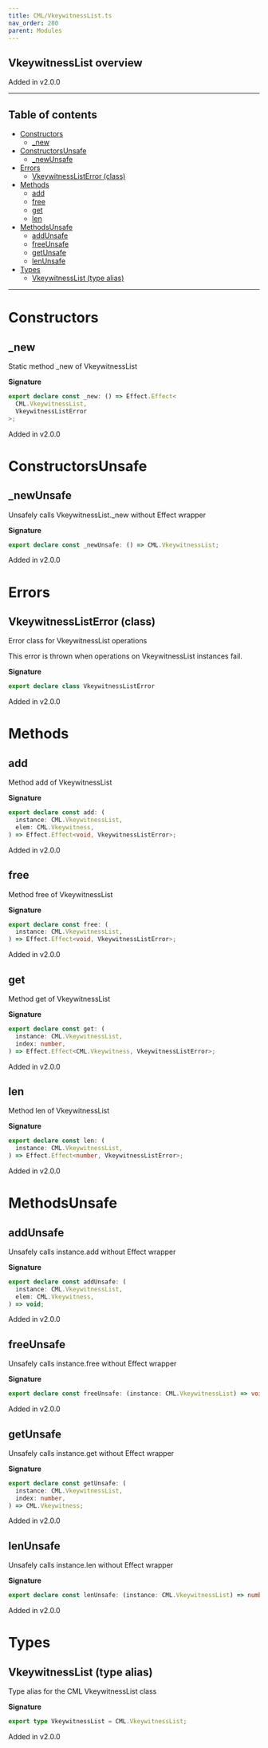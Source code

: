 ```yaml
---
title: CML/VkeywitnessList.ts
nav_order: 280
parent: Modules
---
```


## VkeywitnessList overview

Added in v2.0.0

---

<h2 class="text-delta">Table of contents</h2>

- [Constructors](#constructors)
  - [\_new](#_new)
- [ConstructorsUnsafe](#constructorsunsafe)
  - [\_newUnsafe](#_newunsafe)
- [Errors](#errors)
  - [VkeywitnessListError (class)](#vkeywitnesslisterror-class)
- [Methods](#methods)
  - [add](#add)
  - [free](#free)
  - [get](#get)
  - [len](#len)
- [MethodsUnsafe](#methodsunsafe)
  - [addUnsafe](#addunsafe)
  - [freeUnsafe](#freeunsafe)
  - [getUnsafe](#getunsafe)
  - [lenUnsafe](#lenunsafe)
- [Types](#types)
  - [VkeywitnessList (type alias)](#vkeywitnesslist-type-alias)

---

# Constructors

## \_new

Static method \_new of VkeywitnessList

**Signature**

```ts
export declare const _new: () => Effect.Effect<
  CML.VkeywitnessList,
  VkeywitnessListError
>;
```

Added in v2.0.0

# ConstructorsUnsafe

## \_newUnsafe

Unsafely calls VkeywitnessList.\_new without Effect wrapper

**Signature**

```ts
export declare const _newUnsafe: () => CML.VkeywitnessList;
```

Added in v2.0.0

# Errors

## VkeywitnessListError (class)

Error class for VkeywitnessList operations

This error is thrown when operations on VkeywitnessList instances fail.

**Signature**

```ts
export declare class VkeywitnessListError
```

Added in v2.0.0

# Methods

## add

Method add of VkeywitnessList

**Signature**

```ts
export declare const add: (
  instance: CML.VkeywitnessList,
  elem: CML.Vkeywitness,
) => Effect.Effect<void, VkeywitnessListError>;
```

Added in v2.0.0

## free

Method free of VkeywitnessList

**Signature**

```ts
export declare const free: (
  instance: CML.VkeywitnessList,
) => Effect.Effect<void, VkeywitnessListError>;
```

Added in v2.0.0

## get

Method get of VkeywitnessList

**Signature**

```ts
export declare const get: (
  instance: CML.VkeywitnessList,
  index: number,
) => Effect.Effect<CML.Vkeywitness, VkeywitnessListError>;
```

Added in v2.0.0

## len

Method len of VkeywitnessList

**Signature**

```ts
export declare const len: (
  instance: CML.VkeywitnessList,
) => Effect.Effect<number, VkeywitnessListError>;
```

Added in v2.0.0

# MethodsUnsafe

## addUnsafe

Unsafely calls instance.add without Effect wrapper

**Signature**

```ts
export declare const addUnsafe: (
  instance: CML.VkeywitnessList,
  elem: CML.Vkeywitness,
) => void;
```

Added in v2.0.0

## freeUnsafe

Unsafely calls instance.free without Effect wrapper

**Signature**

```ts
export declare const freeUnsafe: (instance: CML.VkeywitnessList) => void;
```

Added in v2.0.0

## getUnsafe

Unsafely calls instance.get without Effect wrapper

**Signature**

```ts
export declare const getUnsafe: (
  instance: CML.VkeywitnessList,
  index: number,
) => CML.Vkeywitness;
```

Added in v2.0.0

## lenUnsafe

Unsafely calls instance.len without Effect wrapper

**Signature**

```ts
export declare const lenUnsafe: (instance: CML.VkeywitnessList) => number;
```

Added in v2.0.0

# Types

## VkeywitnessList (type alias)

Type alias for the CML VkeywitnessList class

**Signature**

```ts
export type VkeywitnessList = CML.VkeywitnessList;
```

Added in v2.0.0
